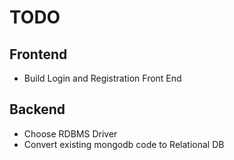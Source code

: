 # TODO #
## Frontend ##
* Build Login and Registration Front End

## Backend ##
* Choose RDBMS Driver
* Convert existing mongodb code to Relational DB
